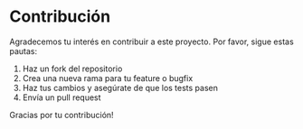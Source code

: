# Contribución

Agradecemos tu interés en contribuir a este proyecto. Por favor, sigue estas pautas:

1. Haz un fork del repositorio
2. Crea una nueva rama para tu feature o bugfix
3. Haz tus cambios y asegúrate de que los tests pasen
4. Envía un pull request

Gracias por tu contribución!


